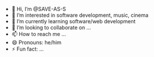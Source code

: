 - 👋 Hi, I’m @SAVE-AS-S
- 👀 I’m interested in software development, music, cinema 
- 🌱 I’m currently learning software/web development 
- 💞️ I’m looking to collaborate on ...
- 📫 How to reach me ...
- 😄 Pronouns: he/him
- ⚡ Fun fact: ...

<!---
SAVE-AS-S/SAVE-AS-S is a ✨ special ✨ repository because its `README.md` (this file) appears on your GitHub profile.
You can click the Preview link to take a look at your changes.
--->
